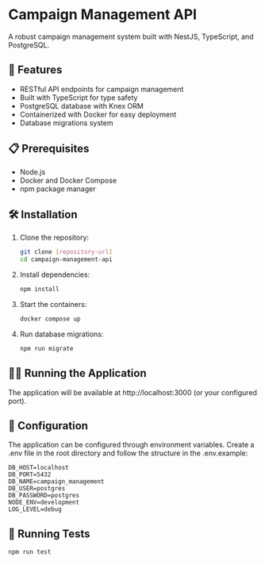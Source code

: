 # Campaign Management API

A robust campaign management system built with NestJS, TypeScript, and PostgreSQL.

## 🚀 Features

- RESTful API endpoints for campaign management
- Built with TypeScript for type safety
- PostgreSQL database with Knex ORM
- Containerized with Docker for easy deployment
- Database migrations system

## 📋 Prerequisites

- Node.js
- Docker and Docker Compose
- npm package manager

## 🛠️ Installation

1. Clone the repository:
   ```bash
   git clone [repository-url]
   cd campaign-management-api
   ```
2. Install dependencies:
   ```bash
   npm install
   ```
3. Start the containers:
   ```bash
   docker compose up
   ```
4. Run database migrations:
   ```bash
   npm run migrate
   ```
## 🏃‍♂️ Running the Application

The application will be available at http://localhost:3000 (or your configured port).

## 🔧 Configuration

The application can be configured through environment variables. Create a .env file in the root directory and follow the structure in the .env.example:
   ```env
   DB_HOST=localhost
   DB_PORT=5432
   DB_NAME=campaign_management
   DB_USER=postgres
   DB_PASSWORD=postgres
   NODE_ENV=development
   LOG_LEVEL=debug
   ```

## 🧪 Running Tests
   ```bash
   npm run test
   ```

